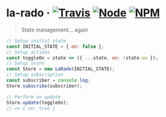 # la-rado · [![Travis](https://img.shields.io/travis/flipactual/la-rado.svg?style=flat-square)](https://travis-ci.org/flipactual/la-rado/) [![Node](https://img.shields.io/node/v/la-rado.svg?style=flat-square)](http://npmjs.com/package/la-rado) [![NPM](https://img.shields.io/npm/v/la-rado.svg?style=flat-square)](http://npmjs.com/package/la-rado)

> State management... again

```js
// Setup initial state
const INITIAL_STATE = { on: false };
// Setup actions
const toggleOn = state => ({ ...state, on: !state.on });
// Setup store
const Store = new LaRado(INITIAL_STATE);
// Setup subscription
const subscriber = console.log;
Store.subscribe(subscriber);

// Perform an update
Store.update(toggleOn);
// => { on: true }
```
